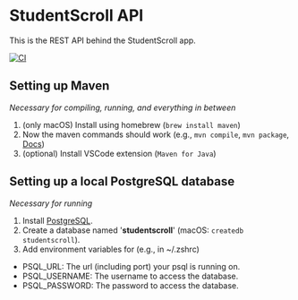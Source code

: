 # StudentScroll API

This is the REST API behind the StudentScroll app.

[![CI](https://github.com/Leo-Lem/StudentScrollAPI/actions/workflows/maven.yml/badge.svg)](https://github.com/Leo-Lem/StudentScrollAPI/actions/workflows/maven.yml)

## Setting up Maven

_Necessary for compiling, running, and everything in between_

1. (only macOS) Install using homebrew (`brew install maven`)
2. Now the maven commands should work (e.g., `mvn compile`, `mvn package`, [Docs](https://maven.apache.org/guides/getting-started/maven-in-five-minutes.html))
3. (optional) Install VSCode extension (`Maven for Java`)

## Setting up a local PostgreSQL database

_Necessary for running_

1. Install [PostgreSQL](https://www.postgresql.org/download/).
2. Create a database named '**studentscroll**' (macOS: `createdb studentscroll`).
3. Add environment variables for (e.g., in ~/.zshrc)

- PSQL_URL: The url (including port) your psql is running on.
- PSQL_USERNAME: The username to access the database.
- PSQL_PASSWORD: The password to access the database.
